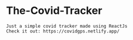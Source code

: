 # The-Covid-Tracker
    
    Just a simple covid tracker made using ReactJs
    Check it out: https://covidgps.netlify.app/
